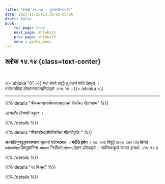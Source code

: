 ```yaml
---
title: "श्लोक १४.१४ - गुणत्रयविभागयोग"
date: 2023-11-25T13:38:05+05:30
draft: false
book:
    toc_page: true
    next_page: shloka15
    prev_page: shloka13
    menu : geeta_menu
---
```




## श्लोक १४.१४ {class=text-center}

<br/>

{{< shloka  "0"  >}}
यदा सत्त्वे प्रवृद्धे तु प्रलयं याति देहभृत् ।   
तदोत्तमविदां लोकानमलान्प्रतिपद्यते ॥१४.१४॥
{{< /shloka >}}

---


{{% details "श्रीमन्मध्वाचार्यभगवत्पादाचर्य विरचित  गीताभाष्य" %}}

*आचार्येण टिप्पणी नकृतः ।*

{{% /details %}}



{{% details "श्रीराघवेन्द्रतीर्थविरचित गीताविवृतिः " %}}

सत्त्वादिगुणवृद्ध्यवस्थायां मृतानां गतिभेदमाह ॥ 
**यदेति द्वयेन** । `यदा सत्त्वे` विवृद्धे `देहभृत् प्रलयं` 
`याति` म्रियते `तदोत्तमविदां` विष्णुज्ञानिनां 
`अमलान्` निर्दोषान् `लोकान्` देहान् प्रतिपद्यते । 
सात्त्विककुले जायत इत्यर्थः ॥१४.१४॥

{{% /details %}}



{{% details "पद विचार" %}}


{{% /details %}}
